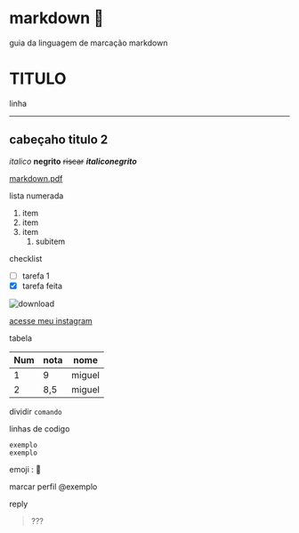 # markdown 🔢
 guia da linguagem de marcação markdown
 
 # TITULO
linha
***
## cabeçaho titulo 2
*italico*
**negrito**
~~riscar~~
***italiconegrito***

[markdown.pdf](https://github.com/miguelvital10/markdown/files/10831377/markdown.pdf)


lista numerada
1. item
1. item
1. item
   1. subitem

checklist
- [ ] tarefa 1
- [x] tarefa feita

![download](https://user-images.githubusercontent.com/109299245/221361155-c47eb637-c6e7-467a-9dc5-9c280db43f08.png)

[acesse meu instagram](https://www.instagram.com/miguel.vittal/) 

tabela

Num | nota | nome
---|---|---
1 | 9 | miguel
2 | 8,5 | miguel

dividir `comando`

linhas de codigo
```
exemplo
exemplo
````
emoji : 🥇 

marcar perfil @exemplo

reply
>???




